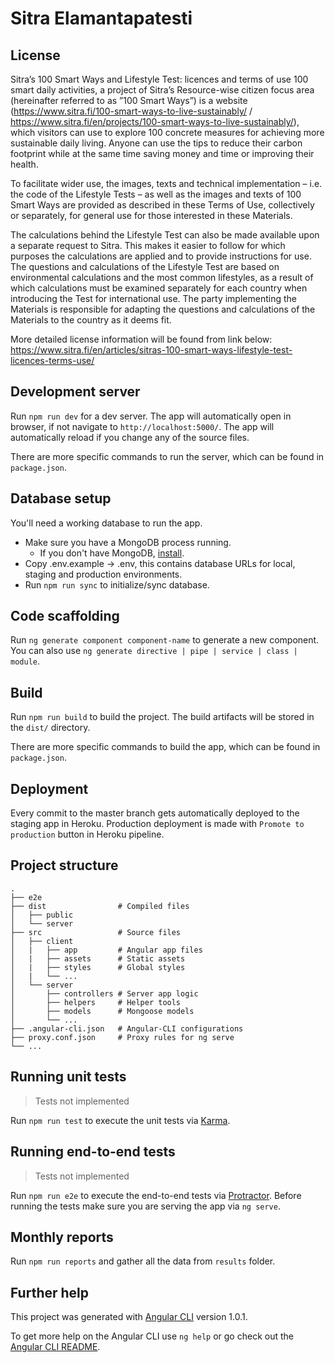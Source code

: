 # Sitra Elamantapatesti

## License

Sitra’s 100 Smart Ways and Lifestyle Test: licences and terms of use
100 smart daily activities, a project of Sitra’s Resource-wise citizen focus area (hereinafter referred to as ”100 Smart Ways”) is a website (https://www.sitra.fi/100-smart-ways-to-live-sustainably/ / https://www.sitra.fi/en/projects/100-smart-ways-to-live-sustainably/), which visitors can use to explore 100 concrete measures for achieving more sustainable daily living. Anyone can use the tips to reduce their carbon footprint while at the same time saving money and time or improving their health.

To facilitate wider use, the images, texts and technical implementation – i.e. the code of the Lifestyle Tests – as well as the images and texts of 100 Smart Ways are provided as described in these Terms of Use, collectively or separately, for general use for those interested in these Materials.

The calculations behind the Lifestyle Test can also be made available upon a separate request to Sitra. This makes it easier to follow for which purposes the calculations are applied and to provide instructions for use. The questions and calculations of the Lifestyle Test are based on environmental calculations and the most common lifestyles, as a result of which calculations must be examined separately for each country when introducing the Test for international use. The party implementing the Materials is responsible for adapting the questions and calculations of the Materials to the country as it deems fit.

More detailed license information will be found from link below:  
https://www.sitra.fi/en/articles/sitras-100-smart-ways-lifestyle-test-licences-terms-use/

## Development server

Run `npm run dev` for a dev server. The app will automatically open in browser, if not navigate to `http://localhost:5000/`. The app will automatically reload if you change any of the source files.

There are more specific commands to run the server, which can be found in `package.json`.

## Database setup

You'll need a working database to run the app.

- Make sure you have a MongoDB process running.
  - If you don't have MongoDB, [install](https://www.mongodb.com/).
- Copy .env.example -> .env, this contains database URLs for local, staging and production environments.
- Run `npm run sync` to initialize/sync database.

## Code scaffolding

Run `ng generate component component-name` to generate a new component. You can also use `ng generate directive | pipe | service | class | module`.

## Build

Run `npm run build` to build the project. The build artifacts will be stored in the `dist/` directory.

There are more specific commands to build the app, which can be found in `package.json`.

## Deployment

Every commit to the master branch gets automatically deployed to the staging app in Heroku.
Production deployment is made with `Promote to production` button in Heroku pipeline.

## Project structure

```
.
├── e2e
├── dist                # Compiled files
│   ├── public
│   └── server
├── src                 # Source files
│   ├── client
│   |   ├── app         # Angular app files
│   |   ├── assets      # Static assets
│   |   ├── styles      # Global styles
│   |   └── ...
│   └── server
│       ├── controllers # Server app logic
│       ├── helpers     # Helper tools
│       ├── models      # Mongoose models
│       └── ...
├── .angular-cli.json   # Angular-CLI configurations
├── proxy.conf.json     # Proxy rules for ng serve
└── ...
```

## Running unit tests

> Tests not implemented

Run `npm run test` to execute the unit tests via [Karma](https://karma-runner.github.io).

## Running end-to-end tests

> Tests not implemented

Run `npm run e2e` to execute the end-to-end tests via [Protractor](http://www.protractortest.org/).
Before running the tests make sure you are serving the app via `ng serve`.

## Monthly reports

Run `npm run reports` and gather all the data from `results` folder.

## Further help

This project was generated with [Angular CLI](https://github.com/angular/angular-cli) version 1.0.1.

To get more help on the Angular CLI use `ng help` or go check out the [Angular CLI README](https://github.com/angular/angular-cli/blob/master/README.md).
